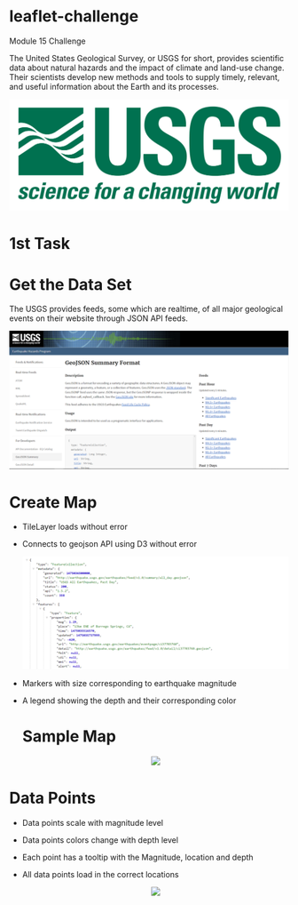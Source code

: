 # leaflet-challenge
Module 15 Challenge

The United States Geological Survey, or USGS for short, provides scientific data about natural hazards and the impact of climate and land-use change. Their scientists develop new methods and tools to supply timely, relevant, and useful information about the Earth and its processes.

<p align='center'> <img src='Leaflet-Part-1/Images/1-Logo.png'></p>

# 1st Task
# Get the Data Set
The USGS provides feeds, some which are realtime, of all major geological events on their website through JSON API feeds.
<p align='center'> <img src='Leaflet-Part-1/Images/3-Data.png'></p>

# Create Map
- TileLayer loads without error 
- Connects to geojson API using D3 without error
  <p align='center'><img src='Leaflet-Part-1/Images/4-JSON.png'></p>
- Markers with size corresponding to earthquake magnitude 
- A legend showing the depth and their corresponding color

  # Sample Map
  <p align='center'><img src='Leaflet-Part-1/Images/Sample-Map.png'></p>
  
# Data Points 
- Data points scale with magnitude level 

- Data points colors change with depth level

- Each point has a tooltip with the Magnitude, location and depth 

- All data points load in the correct locations
  <p align='center'><img src='Leaflet-Part-1/Images/Advanced.png'></p>

